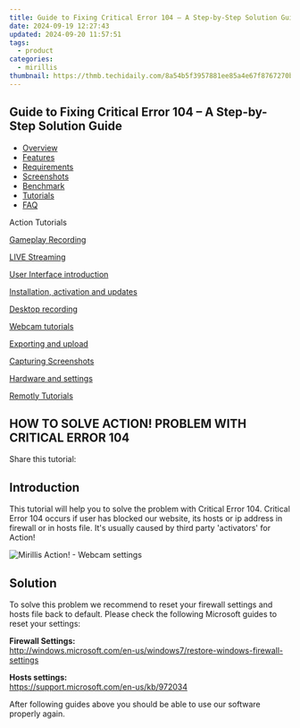 ```yaml
---
title: Guide to Fixing Critical Error 104 – A Step-by-Step Solution Guide
date: 2024-09-19 12:27:43
updated: 2024-09-20 11:57:51
tags:
  - product
categories:
  - mirillis
thumbnail: https://thmb.techidaily.com/8a54b5f3957881ee85a4e67f8767270bede7bd83bce45614963bc600bb3e8241.jpg
---
```


## Guide to Fixing Critical Error 104 – A Step-by-Step Solution Guide

* [Overview](https://tools.techidaily.com/mirillis/products/)
* [Features](https://tools.techidaily.com/mirillis/products/)
* [Requirements](https://tools.techidaily.com/mirillis/products/)
* [Screenshots](https://tools.techidaily.com/mirillis/products/)
* [Benchmark](https://tools.techidaily.com/mirillis/products/)
* [Tutorials](https://tools.techidaily.com/mirillis/products/)
* [FAQ](https://tools.techidaily.com/mirillis/products/)

Action Tutorials

[Gameplay Recording](https://tools.techidaily.com/mirillis/products/) 

[LIVE Streaming](https://tools.techidaily.com/mirillis/products/) 

[User Interface introduction](https://tools.techidaily.com/mirillis/products/) 

[Installation, activation and updates](https://tools.techidaily.com/mirillis/products/) 

[Desktop recording](https://tools.techidaily.com/mirillis/products/) 

[Webcam tutorials](https://tools.techidaily.com/mirillis/products/) 

[Exporting and upload](https://tools.techidaily.com/mirillis/products/) 

[Capturing Screenshots](https://tools.techidaily.com/mirillis/products/) 

[Hardware and settings](https://tools.techidaily.com/mirillis/products/) 

[Remotly Tutorials](https://remotly.com/tutorials/getting-started-with-remotly-for-windows-pc) 

## HOW TO SOLVE ACTION! PROBLEM WITH CRITICAL ERROR 104

  
 Share this tutorial:

## Introduction

 This tutorial will help you to solve the problem with Critical Error 104\. Critical Error 104 occurs if user has blocked our website, its hosts or ip address in firewall or in hosts file. It's usually caused by third party 'activators' for Action!

![Mirillis Action! - Webcam settings](https://mirillis.com/res/old/gfx/tutorials/errors/mirillis-action-critical-error-104.jpg "Action! Webcam Settings") 

## Solution

 To solve this problem we recommend to reset your firewall settings and hosts file back to default. Please check the following Microsoft guides to reset your settings:

**Firewall Settings:**  
<http://windows.microsoft.com/en-us/windows7/restore-windows-firewall-settings>

**Hosts settings:**  
<https://support.microsoft.com/en-us/kb/972034>

  
After following guides above you should be able to use our software properly again.

<ins class="adsbygoogle"
     style="display:block"
     data-ad-format="autorelaxed"
     data-ad-client="ca-pub-7571918770474297"
     data-ad-slot="1223367746"></ins>



<ins class="adsbygoogle"
     style="display:block"
     data-ad-client="ca-pub-7571918770474297"
     data-ad-slot="8358498916"
     data-ad-format="auto"
     data-full-width-responsive="true"></ins>
